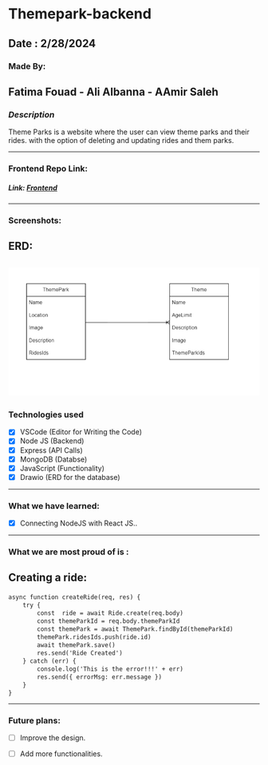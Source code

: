 # Themepark-backend

## Date : 2/28/2024

### Made By:  
##  Fatima Fouad - Ali Albanna - AAmir Saleh

### **_Description_**
Theme Parks is a website where the user can view theme parks and their rides. with the option of deleting and updating rides and them parks.

---
### **Frontend Repo Link:**
#####  Link: [Frontend](https://github.com/Ali000/Themepark)
---
### Screenshots:
## ERD:
## ![ERD](ERD.png)

### Technologies used

- [x] VSCode (Editor for Writing the Code)
- [x] Node JS (Backend)
- [x] Express (API Calls)
- [x] MongoDB (Databse)
- [x] JavaScript (Functionality)
- [x] Drawio (ERD for the database)

---
### What we have learned:

- [x] Connecting NodeJS with React JS..
---
### What we are most proud of is :
## Creating a ride:
```
async function createRide(req, res) {
    try {
        const  ride = await Ride.create(req.body)
        const themeParkId = req.body.themeParkId
        const themePark = await ThemePark.findById(themeParkId)
        themePark.ridesIds.push(ride.id)
        await themePark.save()
        res.send('Ride Created')
    } catch (err) {
        console.log('This is the error!!!' + err)
        res.send({ errorMsg: err.message })
    }
}
```

---
### Future plans:

- [ ] Improve the design.
- [ ] Add more functionalities.


